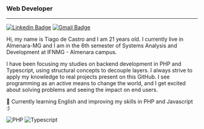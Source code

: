 ### Web Developer
---

[![Linkedin Badge](https://img.shields.io/badge/-Tiago%20de%20Castro-151515?style=flat-square&logo=Linkedin&logoColor=white&link=https://www.linkedin.com/in/tiago-de-castro-lima-3814911b9/)](https://www.linkedin.com/in/tiago-de-castro-lima-3814911b9/) 
[![Gmail Badge](https://img.shields.io/badge/-casmei@protonmail.com-151515?style=flat-square&logo=Gmail&logoColor=white&link=mailto:casmei@protonmail.com)](mailto:casmei@protonmail.com)

Hi, my name is Tiago de Castro and I am 21 years old. I currently live in Almenara-MG and I am in the 6th semester of Systems Analysis and Development at IFNMG - Almenara campus.

I have been focusing my studies on backend development in PHP and Typescript, using structural concepts to decouple layers. I always strive to apply my knowledge to real projects present on this GitHub. I see programming as an active means to change the world, and I get excited about solving problems and seeing the impact on end users.
    
🔹  Currently learning English and improving my skills in PHP and Javascript :)

![PHP](https://img.shields.io/badge/PHP-777BB4?style=for-the-badge&logo=php&logoColor=white)
![Typescript](https://img.shields.io/badge/TypeScript-007ACC?style=for-the-badge&logo=typescript&logoColor=white)
